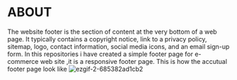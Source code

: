 # ABOUT
The website footer is the section of content at the very bottom of a web page. It typically contains a copyright notice, link to a privacy policy, sitemap, logo, contact information, social media icons, and an email sign-up form.
In this repositories i have created a simple footer page for e-commerce web site ,it is a responsive footer page. 
        This is how the accutual footer page look like
![ezgif-2-685382ad1cb2](https://user-images.githubusercontent.com/84120351/145218817-1b6d75ef-7b7c-49d1-8c0a-91d463b290ff.gif)

